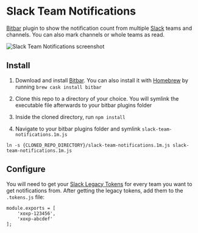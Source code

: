 # Slack Team Notifications
[Bitbar](https://github.com/matryer/bitbar) plugin to show the notification count from multiple [Slack](https://slack.com) teams and channels. You can also mark channels or whole teams as read.

![Slack Team Notifications screenshot](https://i.imgur.com/x1SoIto.jpg)

## Install
1. Download and install [Bitbar](https://github.com/matryer/bitbar). You can also install it with [Homebrew](https://brew.sh/) by running `brew cask install bitbar`

2. Clone this repo to a directory of your choice. You will symlink the executable file afterwards to your bitbar plugins folder

3. Inside the cloned directory, run `npm install`

4. Navigate to your bitbar plugins folder and symlink `slack-team-notifications.1m.js`

```
ln -s {CLONED_REPO_DIRECTORY}/slack-team-notifications.1m.js slack-team-notifications.1m.js
```

## Configure
You will need to get your [Slack Legacy Tokens](https://api.slack.com/custom-integrations/legacy-tokens) for every team you want to get notifications from. After getting the legacy tokens, add them to the `.tokens.js` file:

```
module.exports = [
	'xoxp-123456',
	'xoxp-abcdef'
];
```
